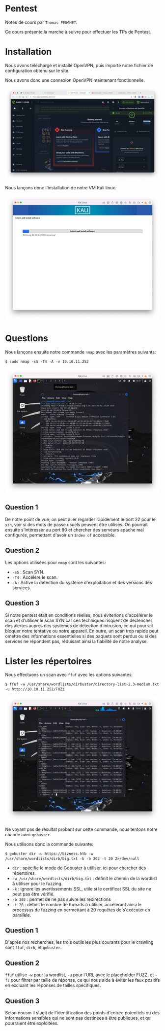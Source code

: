 # Pentest

Notes de cours par `Thomas PEUGNET`.

Ce cours présente la marche à suivre pour effectuer les TPs de Pentest.

# Installation

Nous avons téléchargé et installé OpenVPN, puis importé notre fichier de configuration obtenu sur le site.

Nous avons donc une connexion OpenVPN maintenant fonctionnelle.

![image-20240502134318053](./assets/image-20240502134318053.png)

Nous lançons donc l'installation de notre VM Kali linux.

![image-20240502140715987](./assets/image-20240502140715987.png)

# Questions

Nous lançons ensuite notre commande `nmap` avec les paramètres suivants:

```shell
$ sudo nmap -sS -T4 -A -v 10.10.11.252
```

![image-20240502153118433](./assets/image-20240502153118433.png)

## Question 1

De notre point de vue, on peut aller regarder rapidement le port 22 pour le `ssh`, voir si des mots de passe usuels peuvent être utilisés. On pourrait ensuite s'intéresser au port 80 et chercher des serveurs apache mal configurés, permettant d'avoir un `Index of` accessible.

## Question 2

Les options utilisées pour `nmap` sont les suivantes:

- `-sS` : Scan SYN.
- `-T4` : Accélère le scan.
- `-A` : Active la détection du système d'exploitation et des versions des services.

## Question 3

Si notre pentest était en conditions réelles, nous éviterions d'accélérer le scan et d'utiliser le scan SYN car ces techniques risquent de déclencher des alertes auprès des systèmes de détection d'intrusion, ce qui pourrait bloquer notre tentative ou notre appareil. En outre, un scan trop rapide peut omettre des informations essentielles si des paquets sont perdus ou si des services ne répondent pas, réduisant ainsi la fiabilité de notre analyse.

# Lister les répertoires

Nous effectuons un scan avec `ffuf` avec les options suivantes:

```shell
$ ffuf -w /usr/share/wordlists/dirbuster/directory-list-2.3-medium.txt -u http://10.10.11.252/FUZZ
```

![image-20240502154834032](./assets/image-20240502154834032.png)

Ne voyant pas de résultat probant sur cette commande, nous tentons notre chance avec `gobuster`.

Nous utilisons donc la commande suivante:

```shell
$ gobuster dir -u https://bizness.htb -w /usr/share/wordlists/dirb/big.txt -k -b 302 -t 20 2>/dev/null
```

- `dir` : spécifie le mode de Gobuster à utiliser, ici pour chercher des répertoires.
- `-w /usr/share/wordlists/dirb/big.txt` : définit le chemin de la wordlist à utiliser pour le fuzzing.
- `-k` : ignore les avertissements SSL, utile si le certificat SSL du site ne peut pas être vérifié.
- `-b 302` : permet de ne pas suivre les redirections
- `-t 20` : définit le nombre de threads à utiliser, accélérant ainsi le processus de fuzzing en permettant à 20 requêtes de s'exécuter en parallèle.

## Question 1

D'après nos recherches, les trois outils les plus courants pour le crawling sont `ffuf`, `dirb`, et `gobuster`.

## Question 2

`ffuf` utilise `-w` pour la wordlist, `-u` pour l'URL avec le placeholder FUZZ, et `-fs` pour filtrer par taille de réponse, ce qui nous aide à éviter les faux positifs en excluant les réponses de tailles spécifiques.

## Question 3

Selon nousm il s'agit de l'identification des points d'entrée potentiels ou des informations sensibles qui ne sont pas destinées à être publiques, et qui pourraient être exploitées.